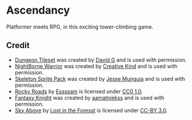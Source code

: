 # Ascendancy
Platformer meets RPG, in this exciting tower-climbing game.

## Credit
- [Dungeon Tileset](https://incolgames.itch.io/dungeon-platformer-tile-set-pixel-art) was created by [David G](https://incolgames.itch.io/) and is used with permission.
- [NightBorne Warrior](https://creativekind.itch.io/nightborne-warrior) was created by [Creative Kind](https://creativekind.itch.io/nightborne-warrior) and is used with permission.
- [Skeleton Sprite Pack](https://jesse-m.itch.io/skeleton-pack) was created by [Jesse Munguia](https://www.jessemunguia.com/) and is used with permission.
- [Rocky Roads](https://essssam.itch.io/rocky-roads) by [Essssam](https://itch.io/profile/essssam) is licensed under [CC0 1.0](https://creativecommons.org/publicdomain/zero/1.0/).
- [Fantasy Knight](https://aamatniekss.itch.io/fantasy-knight-free-pixelart-animated-character) was created by [aamatniekss](https://aamatniekss.itch.io/) and is used with permission.
- [Sky Above](https://lostintheforest.bandcamp.com/track/sky-above) by [Lost in the Foresst](https://lostintheforest.bandcamp.com/) is licensed under [CC-BY 3.0](https://creativecommons.org/licenses/by/3.0/).
